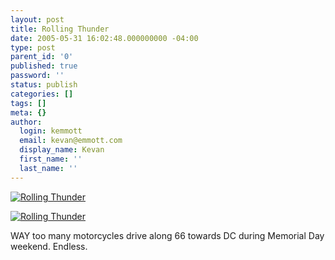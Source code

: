 ```yaml
---
layout: post
title: Rolling Thunder
date: 2005-05-31 16:02:48.000000000 -04:00
type: post
parent_id: '0'
published: true
password: ''
status: publish
categories: []
tags: []
meta: {}
author:
  login: kemmott
  email: kevan@emmott.com
  display_name: Kevan
  first_name: ''
  last_name: ''
---
```

<p><a title="Rolling Thunder" href="http://www.flickr.com/photos/kevan/16725184/"><img class="flickrEmailImage" alt="Rolling Thunder" src="{{ site.url }}/assets/16725184_6cfda00116_m.jpg" /></a></p>
<p><a title="Rolling Thunder" href="http://www.flickr.com/photos/kevan/16725154/"><img class="flickrEmailImage" alt="Rolling Thunder" src="{{ site.url }}/assets/16725154_7bb25d5f35_m.jpg" /></a></p>
<p>WAY too many motorcycles drive along 66 towards DC during Memorial Day weekend. Endless.</p>

